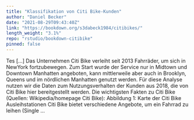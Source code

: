 ```yaml
---
title: "Klassifikation von Citi Bike-Kunden"
author: "Daniel Becker"
date: "2021-08-29T09:43:40Z"
link: "https://bookdown.org/s3dabeck1984/citibikes/"
length_weight: "3.1%"
repo: "rstudio/bookdown-citibike"
pinned: false
---
```


Tes [...] Das Unternehmen Citi Bike verleiht seit 2013 Fahrräder, um sich in NewYork fortzubewegen. Zum Start wurde der Service nur in Midtown und Downtown Manhatten angeboten, kann mittlerweile aber auch in Brooklyn, Queens und im nördlichen Manhatten genutzt werden. Für diese Analyse nutzen wir die Daten zum Nutzungsverhalten der Kunden aus 2018, die von Citi Bike hier bereitgestellt werden. Die wichtigsten Fakten zu Citi Bike (Quellen: Wikipedia/homepage Citi Bike): Abbildung 1: Karte der Citi Bike Ausleihstationen Citi Bike bietet verschiedene Angebote, um ein Fahrrad zu leihen (Single ...

